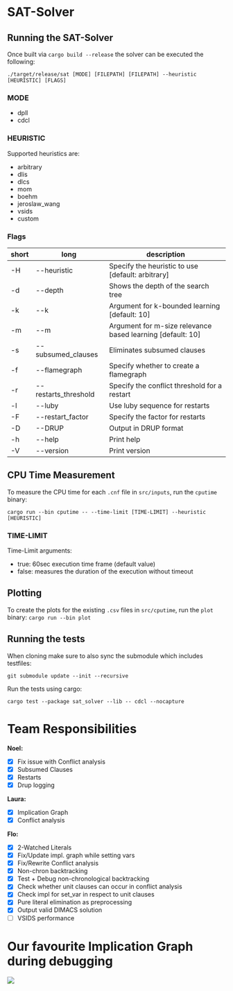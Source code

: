 # SAT-Solver

## Running the SAT-Solver

Once built via `cargo build --release` the solver can be executed the following:

`./target/release/sat [MODE] [FILEPATH] [FILEPATH] --heuristic [HEURISTIC] [FLAGS]`

### MODE

- dpll
- cdcl

### HEURISTIC

Supported heuristics are:

- arbitrary
- dlis
- dlcs
- mom
- boehm
- jeroslaw_wang
- vsids
- custom

### Flags

| short | long               | description                                  |
| ----- | ------------------ | -------------------------------------------- |
| -H|--heuristic |Specify the heuristic to use [default: arbitrary]|
| -d|--depth|Shows the depth of the search tree|
| -k|--k |Argument for k-bounded learning [default: 10]|
| -m|--m |Argument for m-size relevance based learning [default: 10]|
| -s|--subsumed_clauses|Eliminates subsumed clauses|
| -f|--flamegraph|Specify whether to create a flamegraph|
| -r|--restarts_threshold |Specify the conflict threshold for a restart|
| -l|--luby|Use luby sequence for restarts|
| -F|--restart_factor |Specify the factor for restarts|
| -D|--DRUP|Output in DRUP format|
| -h|--help|Print help|
| -V|--version|Print version|

## CPU Time Measurement

To measure the CPU time for each `.cnf` file in `src/inputs`, run the `cputime` binary:

`cargo run --bin cputime -- --time-limit [TIME-LIMIT] --heuristic [HEURISTIC]`

### TIME-LIMIT

Time-Limit arguments:

- true: 60sec execution time frame (default value)
- false: measures the duration of the execution without timeout

## Plotting

To create the plots for the existing `.csv` files in `src/cputime`, run the `plot` binary:
`cargo run --bin plot`

## Running the tests

When cloning make sure to also sync the submodule which includes testfiles:

`git submodule update --init --recursive`

Run the tests using cargo:

`cargo test --package sat_solver --lib -- cdcl --nocapture`

# Team Responsibilities

**Noel:**

- [x] Fix issue with Conflict analysis
- [x] Subsumed Clauses
- [x] Restarts
- [x] Drup logging

**Laura:**

- [x] Implication Graph
- [x] Conflict analysis

**Flo:**

- [x] 2-Watched Literals
- [x] Fix/Update impl. graph while setting vars
- [x] Fix/Rewrite Conflict analysis
- [x] Non-chron backtracking
- [x] Test + Debug non-chronological backtracking
- [x] Check whether unit clauses can occur in conflict analysis
- [x] Check impl for set_var in respect to unit clauses
- [x] Pure literal elimination as preprocessing
- [x] Output valid DIMACS solution
- [ ] VSIDS performance

# Our favourite Implication Graph during debugging

![](graphviz.svg)
